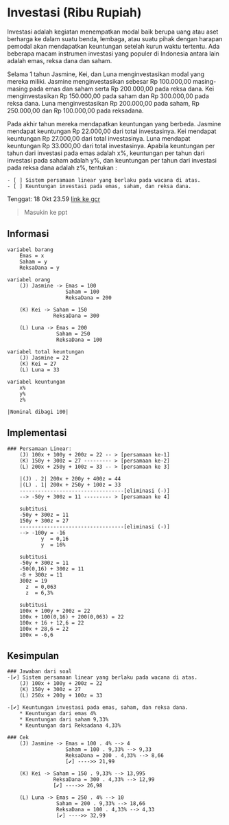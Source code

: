# Investasi (Ribu Rupiah)                                           

Investasi adalah kegiatan menempatkan modal baik berupa uang atau aset berharga ke dalam suatu benda, lembaga, atau suatu pihak dengan harapan pemodal akan mendapatkan keuntungan setelah kurun waktu tertentu. Ada beberapa macam instrumen investasi yang populer di Indonesia antara lain adalah emas, reksa dana dan saham.

Selama 1 tahun Jasmine, Kei, dan Luna menginvestasikan modal yang mereka miliki. Jasmine menginvestasikan sebesar Rp 100.000,00 masing-masing pada emas dan saham serta Rp 200.000,00 pada reksa dana. Kei menginvestasikan Rp 150.000,00 pada saham dan Rp 300.000,00 pada reksa dana. Luna menginvestasikan Rp 200.000,00 pada saham, Rp 250.000,00 dan Rp 100.000,00 pada reksadana. 

Pada akhir tahun mereka mendapatkan keuntungan yang berbeda. Jasmine mendapat keuntungan Rp 22.000,00 dari total investasinya. Kei mendapat keuntungan Rp 27.000,00 dari total investasinya. Luna mendapat keuntungan Rp 33.000,00 dari total investasinya. Apabila keuntungan per tahun dari investasi pada emas adalah x%, keuntungan per tahun dari investasi pada saham adalah y%, dan keuntungan per tahun dari investasi pada reksa dana adalah z%, tentukan : 

    - [ ] Sistem persamaan linear yang berlaku pada wacana di atas.
    - [ ] Keuntungan investasi pada emas, saham, dan reksa dana.

Tenggat: 18 Okt 23.59
[link ke gcr](https://classroom.google.com/u/0/c/MzczNDIwNzU5NjQ1/a/NDExMDAyNDc1NDI5/details)
> Masukin ke ppt

## Informasi
    variabel barang
        Emas = x
        Saham = y
        ReksaDana = y

    variabel orang
        (J) Jasmine -> Emas = 100
                       Saham = 100
                       ReksaDana = 200

        (K) Kei -> Saham = 150
                   ReksaDana = 300

        (L) Luna -> Emas = 200
                    Saham = 250
                    ReksaDana = 100

    variabel total keuntungan
        (J) Jasmine = 22
        (K) Kei = 27
        (L) Luna = 33

    variabel keuntungan
        x%
        y%
        z%
    
    |Nominal dibagi 100|

## Implementasi
    ### Persamaan Linear:
        (J) 100x + 100y + 200z = 22 -- > [persamaan ke-1]
        (K) 150y + 300z = 27 --------- > [persamaan ke-2]
        (L) 200x + 250y + 100z = 33 -- > [persamaan ke 3]

        |(J) . 2| 200x + 200y + 400z = 44
        |(L) . 1| 200x + 250y + 100z = 33
        ----------------------------------[eliminasi (-)]
        --> -50y + 300z = 11 --------- > [persamaan ke 4]

        subtitusi
        -50y + 300z = 11 
        150y + 300z = 27
        ----------------------------------[eliminasi (-)]
        --> -100y = -16 
               y  = 0,16
               y  = 16%

        subtitusi 
        -50y + 300z = 11
        -50(0,16) + 300z = 11
        -8 + 300z = 11
        300z = 19
          z  = 0,063
          z  = 6,3%

        subtitusi 
        100x + 100y + 200z = 22
        100x + 100(0,16) + 200(0,063) = 22
        100x + 16 + 12,6 = 22
        100x + 28,6 = 22
        100x = -6,6

## Kesimpulan
    ### Jawaban dari soal
    -[✔️] Sistem persamaan linear yang berlaku pada wacana di atas.
        (J) 100x + 100y + 200z = 22
        (K) 150y + 300z = 27
        (L) 250x + 200y + 100z = 33

    -[✔️] Keuntungan investasi pada emas, saham, dan reksa dana.
        * Keuntungan dari emas 4%
        * Keuntungan dari saham 9,33%
        * Keuntungan dari Reksadana 4,33%

    ### Cek
        (J) Jasmine -> Emas = 100 . 4% --> 4
                       Saham = 100 . 9,33% --> 9,33
                       ReksaDana = 200 . 4,33% --> 8,66
                       [✔️] ---->> 21,99

        (K) Kei -> Saham = 150 . 9,33% --> 13,995
                   ReksaDana = 300 . 4,33% --> 12,99
                   [✔️] ---->> 26,98

        (L) Luna -> Emas = 250 . 4% --> 10
                    Saham = 200 . 9,33% --> 18,66
                    ReksaDana = 100 . 4,33% --> 4,33
                    [✔️] ---->> 32,99

<!-- Cek semua -->
